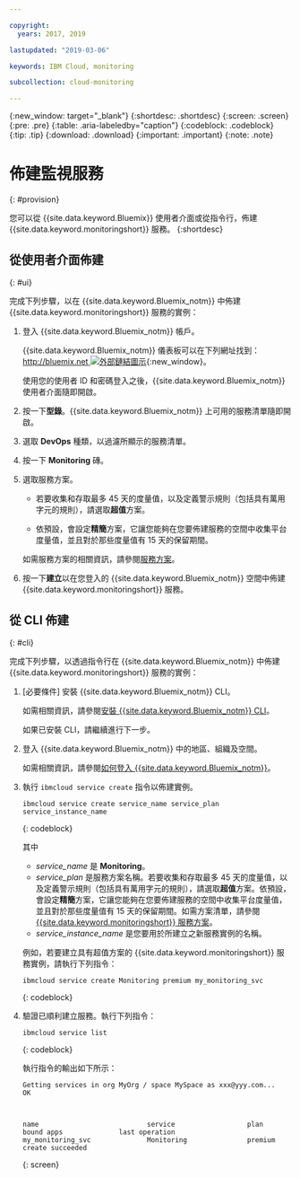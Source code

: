 ```yaml
---

copyright:
  years: 2017, 2019

lastupdated: "2019-03-06"

keywords: IBM Cloud, monitoring

subcollection: cloud-monitoring

---
```


{:new_window: target="_blank"}
{:shortdesc: .shortdesc}
{:screen: .screen}
{:pre: .pre}
{:table: .aria-labeledby="caption"}
{:codeblock: .codeblock}
{:tip: .tip}
{:download: .download}
{:important: .important}
{:note: .note}


# 佈建監視服務
{: #provision}

您可以從 {{site.data.keyword.Bluemix}} 使用者介面或從指令行，佈建 {{site.data.keyword.monitoringshort}} 服務。
{:shortdesc}


## 從使用者介面佈建
{: #ui}

完成下列步驟，以在 {{site.data.keyword.Bluemix_notm}} 中佈建 {{site.data.keyword.monitoringshort}} 服務的實例：

1. 登入 {{site.data.keyword.Bluemix_notm}} 帳戶。

    {{site.data.keyword.Bluemix_notm}} 儀表板可以在下列網址找到：[http://bluemix.net ![外部鏈結圖示](../../../icons/launch-glyph.svg "外部鏈結圖示")](http://bluemix.net){:new_window}。
    
	使用您的使用者 ID 和密碼登入之後，{{site.data.keyword.Bluemix_notm}} 使用者介面隨即開啟。

2. 按一下**型錄**。{{site.data.keyword.Bluemix_notm}} 上可用的服務清單隨即開啟。

3. 選取 **DevOps** 種類，以過濾所顯示的服務清單。

4. 按一下 **Monitoring** 磚。

5. 選取服務方案。 

    * 若要收集和存取最多 45 天的度量值，以及定義警示規則（包括具有萬用字元的規則），請選取**超值**方案。 
	
	* 依預設，會設定**精簡**方案，它讓您能夠在您要佈建服務的空間中收集平台度量值，並且對於那些度量值有 15 天的保留期間。 

    如需服務方案的相關資訊，請參閱[服務方案](/docs/services/cloud-monitoring?topic=cloud-monitoring-monitoring_ov#plan)。
	
6. 按一下**建立**以在您登入的 {{site.data.keyword.Bluemix_notm}} 空間中佈建 {{site.data.keyword.monitoringshort}} 服務。
  
 

## 從 CLI 佈建
{: #cli}

完成下列步驟，以透過指令行在 {{site.data.keyword.Bluemix_notm}} 中佈建 {{site.data.keyword.monitoringshort}} 服務的實例：

1. [必要條件] 安裝 {{site.data.keyword.Bluemix_notm}} CLI。

   如需相關資訊，請參閱[安裝 {{site.data.keyword.Bluemix_notm}} CLI](/docs/cli?topic=cloud-cli-ibmcloud-cli#overview)。
   
   如果已安裝 CLI，請繼續進行下一步。
    
2. 登入 {{site.data.keyword.Bluemix_notm}} 中的地區、組織及空間。 

    如需相關資訊，請參閱[如何登入 {{site.data.keyword.Bluemix_notm}}](/docs/services/cloud-monitoring/qa?topic=cloud-monitoring-cli_qa#login)。
	
3. 執行 `ibmcloud service create` 指令以佈建實例。

    ```
	ibmcloud service create service_name service_plan service_instance_name
	```
	{: codeblock}
    
    其中
    	
    * *service_name* 是 **Monitoring**。
    * *service_plan* 是服務方案名稱。若要收集和存取最多 45 天的度量值，以及定義警示規則（包括具有萬用字元的規則），請選取**超值**方案。依預設，會設定**精簡**方案，它讓您能夠在您要佈建服務的空間中收集平台度量值，並且對於那些度量值有 15 天的保留期間。如需方案清單，請參閱 [{{site.data.keyword.monitoringshort}} 服務方案](/docs/services/cloud-monitoring?topic=cloud-monitoring-monitoring_ov#plan)。
    * *service_instance_name* 是您要用於所建立之新服務實例的名稱。
    
    例如，若要建立具有超值方案的 {{site.data.keyword.monitoringshort}} 服務實例，請執行下列指令：
    
	```
	ibmcloud service create Monitoring premium my_monitoring_svc
	```
	{: codeblock}
    
4. 驗證已順利建立服務。執行下列指令：

    ```	
	ibmcloud service list
	```
	{: codeblock}
	
	執行指令的輸出如下所示：
	
	```
    Getting services in org MyOrg / space MySpace as xxx@yyy.com...
    OK
    
    
    
    name                           service                  plan                   bound apps              last operation
    my_monitoring_svc              Monitoring               premium                                        create succeeded
	```
	{: screen}

	



